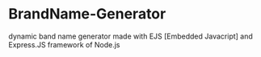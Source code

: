 # BrandName-Generator
dynamic band name generator made with EJS [Embedded Javacript]  and Express.JS framework of Node.js
